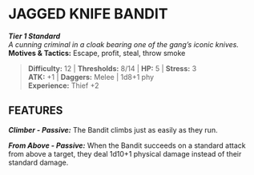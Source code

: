 ﻿# JAGGED KNIFE BANDIT

***Tier 1 Standard***  
*A cunning criminal in a cloak bearing one of the gang’s iconic knives.*  
**Motives & Tactics:** Escape, profit, steal, throw smoke

> **Difficulty:** 12 | **Thresholds:** 8/14 | **HP:** 5 | **Stress:** 3  
> **ATK:** +1 | **Daggers:** Melee | 1d8+1 phy  
> **Experience:** Thief +2

## FEATURES

***Climber - Passive:*** The Bandit climbs just as easily as they run.

***From Above - Passive:*** When the Bandit succeeds on a standard attack from above a target, they deal 1d10+1 physical damage instead of their standard damage.

